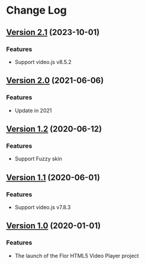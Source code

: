 # Change Log

## [Version 2.1](https://codecanyon.net/item/flor-html5-video-player/25396869) (2023-10-01)

### Features
- Support video.js v8.5.2


## [Version 2.0](https://codecanyon.net/item/flor-html5-video-player/25396869) (2021-06-06)

### Features
- Update in 2021


## [Version 1.2](https://codecanyon.net/item/flor-html5-video-player/25396869) (2020-06-12)

### Features
- Support Fuzzy skin


## [Version 1.1](https://codecanyon.net/item/flor-html5-video-player/25396869) (2020-06-01)

### Features
- Support video.js v7.8.3


## [Version 1.0](https://codecanyon.net/item/flor-html5-video-player/25396869) (2020-01-01)

### Features
- The launch of the Flor HTML5 Video Player project